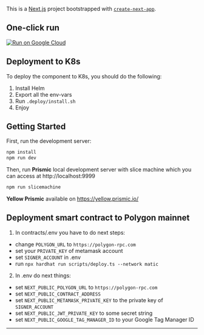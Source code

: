 This is a [Next.js](https://nextjs.org/) project bootstrapped with [`create-next-app`](https://github.com/vercel/next.js/tree/canary/packages/create-next-app).

## One-click run

[![Run on Google Cloud](https://deploy.cloud.run/button.svg)](https://deploy.cloud.run/?git_repo=https://github.com/yellorg/website.git)

## Deployment to K8s

To deploy the component to K8s, you should do the following:

1. Install Helm
2. Export all the env-vars
3. Run `.deploy/install.sh`
4. Enjoy

## Getting Started

First, run the development server:

```bash
npm install
npm run dev
```

Then, run **Prismic** local development server with slice machine which you can access at http://localhost:9999

```bash
npm run slicemachine
```

**Yellow Prismic** available on https://yellow.prismic.io/


## Deployment smart contract to Polygon mainnet

1. In contracts/.env you have to do next steps:
  - change `POLYGON_URL` to `https://polygon-rpc.com`
  - set your `PRIVATE_KEY` of metamask account
  - set `SIGNER_ACCOUNT` in .env
  - run `npx hardhat run scripts/deploy.ts --network matic`

2. In .env do next things:
  - set `NEXT_PUBLIC_POLYGON_URL` to `https://polygon-rpc.com`
  - set `NEXT_PUBLIC_CONTRACT_ADDRESS`
  - set `NEXT_PUBLIC_METAMASK_PRIVATE_KEY` to the private key of `SIGNER_ACCOUNT`
  - set `NEXT_PUBLIC_JWT_PRIVATE_KEY` to some secret string
  - set `NEXT_PUBLIC_GOOGLE_TAG_MANAGER_ID` to your Google Tag Manager ID

-----
